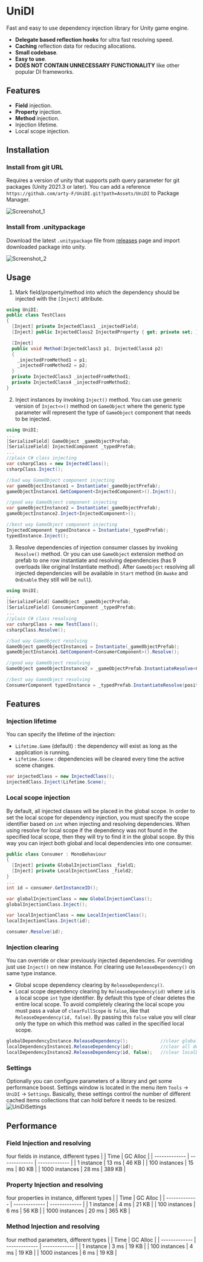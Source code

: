 # UniDI

Fast and easy to use dependency injection library for Unity game engine.

- **Delegate based reflection hooks** for ultra fast resolving speed.
- **Caching** reflection data for reducing allocations.
- **Small codebase**.
- **Easy to use**.
- **DOES NOT CONTAIN UNNECESSARY FUNCTIONALITY** like other popular DI frameworks.

## Features

- **Field** injection.
- **Property** injection.
- **Method** injection.
- Injection lifetime.
- Local scope injection.

## Installation

### Install from git URL

Requires a version of unity that supports path query parameter for git packages (Unity 2021.3 or later). You can add a reference `https://github.com/arty-F/UniDI.git?path=Assets/UniDI` to Package Manager.

![Screenshot_1](https://github.com/arty-F/MonoInjector/assets/49113047/0a65d9e3-89f2-44ed-8232-713660590d6f)

### Install from .unitypackage

Download the latest `.unitypackage` file from [releases](https://github.com/arty-F/UniDI/releases) page and import downloaded package into unity.

![Screenshot_2](https://github.com/arty-F/MonoInjector/assets/49113047/4bb02ea9-bd94-4ab4-8d73-54a64661e2d8)

## Usage

1. Mark field/property/method into which the dependency should be injected with the `[Inject]` attribute.
```csharp
using UniDI;
public class TestClass
{
  [Inject] private InjectedClass1 _injectedField;
  [Inject] public InjectedClass2 InjectedProperty { get; private set; }

  [Inject]
  public void Method(InjectedClass3 p1, InjectedClass4 p2)
  {
    _injectedFromMethod1 = p1;
    _injectedFromMethod2 = p2;
  }
  private InjectedClass3 _injectedFromMethod1;
  private InjectedClass4 _injectedFromMethod2;
}
```

2. Inject instances by invoking `Inject()` method. You can use generic version of `Inject<>()` method on `GameObject` where the generic type parameter will represent the type of `GameObject` component that needs to be injected.
```csharp
using UniDI;
...
[SerializeField] GameObject _gameObjectPrefab;
[SerializeField] InjectedComponent _typedPrefab;
...
//plain C# class injecting
var csharpClass = new InjectedClass();
csharpClass.Inject();

//bad way GameObject component injecting
var gameObjectInstance1 = Instantiate(_gameObjectPrefab);
gameObjectInstance1.GetComponent<InjectedComponent>().Inject();

//good way GameObject component injecting
var gameObjectInstance2 = Instantiate(_gameObjectPrefab);
gameObjectInstance2.Inject<InjectedComponent>();

//best way GameObject component injecting
InjectedComponent typedInstance = Instantiate(_typedPrefab);
typedInstance.Inject();
```

3. Resolve dependencies of injection consumer classes by invoking `Resolve()` method. Or you can use `GameObject` extension method on prefab to one row instantiate and resolving dependencies (has 9 overloads like original Instantiate method). After `GameObject` resolving all injected dependencies will be available in `Start` method (in `Awake` and `OnEnable` they still will be `null`).
```csharp
using UniDI;
...
[SerializeField] GameObject _gameObjectPrefab;
[SerializeField] ConsumerComponent _typedPrefab;
...
//plain C# class resolving
var csharpClass = new TestClass();
csharpClass.Resolve();

//bad way GameObject resolving
GameObject gameObjectInstance1 = Instantiate(_gameObjectPrefab);
gameObjectInstance1.GetComponent<ConsumerComponent>().Resolve();

//good way GameObject resolving
GameObject gameObjectInstance2 = _gameObjectPrefab.InstantiateResolve<ConsumerComponent>();

//best way GameObject resolving
ConsumerComponent typedInstance = _typedPrefab.InstantiateResolve(position, rotation);
```

## Features

### Injection lifetime

You can specify the lifetime of the injection:
- `Lifetime.Game` (default) : the dependency will exist as long as the application is running.
- `Lifetime.Scene` : dependencies will be cleared every time the active scene changes.
```csharp
var injectedClass = new InjectedClass();
injectedClass.Inject(Lifetime.Scene);
```

### Local scope injection

By default, all injected classes will be placed in the global scope. In order to set the local scope for dependency injection, you must specify the scope identifier based on `int` when injecting and resolving dependencies. When using resolve for local scope if the dependency was not found in the specified local scope, then they will try to find it in the global scope. By this way you can inject both global and local dependencies into one consumer.
```csharp
public class Consumer : MonoBehaviour
{
  [Inject] private GlobalInjectionClass _field1;
  [Inject] private LocalInjectionClass _field2;
}
...
int id = consumer.GetInstanceID();

var globalInjectionClass = new GlobalInjectionClass();
globalInjectionClass.Inject();

var localInjectionClass = new LocalInjectionClass();
localInjectionClass.Inject(id);

consumer.Resolve(id);
```

### Injection clearing

You can override or clear previously injected dependencies. For overriding just use `Inject()` on new instance. For clearing use `ReleaseDependency()` on same type instance.
- Global scope dependency clearing by `ReleaseDependency()`.
- Local scope dependency clearing by `ReleaseDependency(id)` where `id` is a local scope `int` type identifier. By default this type of clear deletes the entire local scope. To avoid completely clearing the local scope you must pass a value of `clearFullScope` is `false`, like that `ReleaseDependency(id, false)`. By passing this `false` value you will clear only the type on which this method was called in the specified local scope.
```csharp
globalDependencyInstance.ReleaseDependency();            //clear globalDependencyInstance in global scope
localDependencyInstance1.ReleaseDependency(id);          //clear all dependencies in specified local scope
localDependencyInstance2.ReleaseDependency(id, false);   //clear localDependencyInstance2 in specified local scope
```

### Settings

Optionally you can configure parameters of a library and get some performance boost. Settings window is located in the menu item `Tools` -> `UniDI` -> `Settings`. Basically, these settings control the number of different cached items collections that can hold before it needs to be resized.<br />
![UniDiSettings](https://github.com/user-attachments/assets/0545e818-0ebf-4d1a-8364-fd892e353187)

## Performance

### Field Injection and resolving

four fields in instance, different types
| | Time | GC Alloc |
| ------------- | ------------- | ------------- |
| 1 instance  | 13 ms  | 46 KB  |
| 100 instances  | 15 ms  | 80 KB  |
| 1000 instances  | 28 ms  | 389 KB  |

### Property Injection and resolving

four properties in instance, different types
| | Time | GC Alloc |
| ------------- | ------------- | ------------- |
| 1 instance  | 4 ms  | 21 KB  |
| 100 instances  | 6 ms  | 56 KB  |
| 1000 instances  | 20 ms  | 365 KB  |

### Method Injection and resolving

four method parameters, different types
| | Time | GC Alloc |
| ------------- | ------------- | ------------- |
| 1 instance  | 3 ms  | 19 KB  |
| 100 instances  | 4 ms  | 19 KB  |
| 1000 instances  | 6 ms  | 19 KB  |
